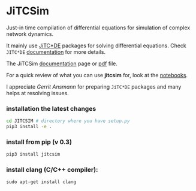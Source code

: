 # JiTCSim

Just-in time compilation of differential equations for simulation of complex network dynamics.

It mainly use [JiTC*DE](https://github.com/neurophysik/jitcode) packages for solving differential equations.
Check `JITC*DE` [documentation](https://jitcode.readthedocs.io/en/latest/) for more details.


The JiTCSim [documentation](https://ziaeemehr.github.io/JITCSIM/) page or [pdf](https://github.com/Ziaeemehr/JITCSIM/raw/master/docs/jitcsim.pdf) file. 

For a quick review of what you can use **jitcsim** for, look at the [notebooks](https://github.com/Ziaeemehr/JITCSIM/tree/master/jitcsim/examples/notebooks).

I appreciate *Gerrit Ansmann* for preparing `JiTC*DE` packages and many helps at resolving issues.


### installation the latest changes

```sh
cd JITCSIM # directory where you have setup.py
pip3 install -e .
```

### install from pip (v 0.3)
```sh
pip3 install jitcsim
```

### install clang (C/C++ compiler):
```
sudo apt-get install clang
```